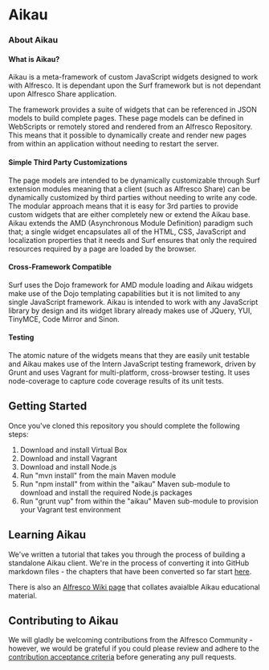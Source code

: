 # Aikau

### About Aikau
#### What is Aikau?
Aikau is a meta-framework of custom JavaScript widgets designed to work with Alfresco. It is dependant upon the Surf framework but is not dependant upon Alfresco Share application.

The framework provides a suite of widgets that can be referenced in JSON models to build complete pages. These page models can be defined in WebScripts or remotely stored and rendered from an Alfresco Repository. This means that it possible to dynamically create and render new pages from within an application without needing to restart the server.
 
#### Simple Third Party Customizations
The page models are intended to be dynamically customizable through Surf extension modules meaning that a client (such as Alfresco Share) can be dynamically customized by third parties without needing to write any code. The modular approach means that it is easy for 3rd parties to provide custom widgets that are either completely new or extend the Aikau base.
Aikau extends the AMD (Asynchronous Module Definition) paradigm such that; a single widget encapsulates all of the HTML, CSS, JavaScript and localization properties that it needs and Surf ensures that only the required resources required by a page are loaded by the browser.
 
#### Cross-Framework Compatible
Surf uses the Dojo framework for AMD module loading and Aikau widgets make use of the Dojo templating capabilities but it is not limited to any single JavaScript framework. Aikau is intended to work with any JavaScript library by design and its widget library already makes use of JQuery, YUI, TinyMCE, Code Mirror and Sinon.
 
#### Testing
The atomic nature of the widgets means that they are easily unit testable and Aikau makes use of the Intern JavaScript testing framework, driven by Grunt and uses Vagrant for multi-platform, cross-browser testing. It uses node-coverage to capture code coverage results of its unit tests.

## Getting Started
Once you've cloned this repository you should complete the following steps:

1. Download and install Virtual Box
2. Download and install Vagrant
3. Download and install Node.js
4. Run "mvn install" from the main Maven module
5. Run "npm install" from within the "aikau" Maven sub-module to download and install the required Node.js packages
6. Run "grunt vup" from within the "aikau" Maven sub-module to provision your Vagrant test environment

## Learning Aikau
We've written a tutorial that takes you through the process of building a standalone Aikau client. We're in the process of converting it into GitHub markdown files - the chapters that have been converted so far start [here](https://github.com/Alfresco/Aikau/blob/master/tutorial/chapters/About.md "Link to Tutorial").

There is also an [Alfresco Wiki page](https://wiki.alfresco.com/wiki/Aikau_framework "Link to Alfresco Wiki") that collates avaialble Aikau educational material.

## Contributing to Aikau
We will gladly be welcoming contributions from the Alfresco Community - however, we would be grateful if you could please review and adhere to the [contribution acceptance criteria](https://github.com/Alfresco/Aikau/wiki/Contribution-Acceptance-Criteria) before generating any pull requests.
